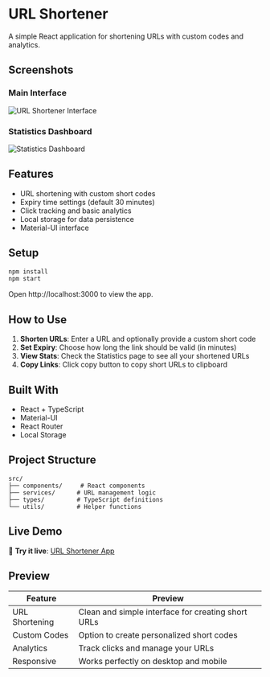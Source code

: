 # URL Shortener

A simple React application for shortening URLs with custom codes and analytics.

## Screenshots

### Main Interface
![URL Shortener Interface](./screenshots/main-interface.png)

### Statistics Dashboard
![Statistics Dashboard](./screenshots/statistics.png)

## Features

- URL shortening with custom short codes
- Expiry time settings (default 30 minutes)
- Click tracking and basic analytics
- Local storage for data persistence
- Material-UI interface

## Setup

```bash
npm install
npm start
```

Open http://localhost:3000 to view the app.

## How to Use

1. **Shorten URLs**: Enter a URL and optionally provide a custom short code
2. **Set Expiry**: Choose how long the link should be valid (in minutes)
3. **View Stats**: Check the Statistics page to see all your shortened URLs
4. **Copy Links**: Click copy button to copy short URLs to clipboard

## Built With

- React + TypeScript
- Material-UI
- React Router
- Local Storage

## Project Structure

```
src/
├── components/     # React components
├── services/      # URL management logic
├── types/         # TypeScript definitions
└── utils/         # Helper functions
```

## Live Demo

🔗 **Try it live**: [URL Shortener App](https://anujgupta1606.github.io/12210849/)

## Preview

| Feature | Preview |
|---------|---------|
| URL Shortening | Clean and simple interface for creating short URLs |
| Custom Codes | Option to create personalized short codes |
| Analytics | Track clicks and manage your URLs |
| Responsive | Works perfectly on desktop and mobile |
